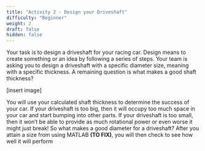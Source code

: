 ```yaml
---
title: "Activity 2 - Design your Driveshaft"
difficulty: "Beginner"
weight: 2
draft: false
hidden: false
---
```

Your task is to design a driveshaft for your racing car. Design means to create something or an idea by following a series of steps. Your team is asking you to design a driveshaft with a specific diameter size, meaning with a specific thickness. A remaining question is what makes a good shaft thickness?

[insert image]

You will use your calculated shaft thickness to determine the success of your car. If your driveshaft is too big, then it will occupy too much space in your car and start bumping into other parts. If your driveshaft is too small, then it won’t be able to provide as much rotational power or even worse it might just break! 
So what makes a good diameter for a driveshaft? After you attain a size from using MATLAB **(TO FIX)**, you will then check to see how well it will perform
